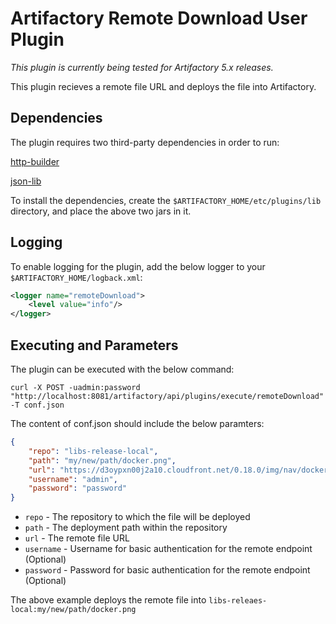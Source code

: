 Artifactory Remote Download User Plugin
=======================================

*This plugin is currently being tested for Artifactory 5.x releases.*

This plugin recieves a remote file URL and deploys the file into Artifactory.

Dependencies
------------

The plugin requires two third-party dependencies in order to run:

[http-builder](https://jcenter.bintray.com/org/codehaus/groovy/modules/http-builder/http-builder/0.7.2/http-builder-0.7.2.jar)

[json-lib](https://jcenter.bintray.com/net/sf/json-lib/json-lib/2.4/json-lib-2.4-jdk15.jar)

To install the dependencies, create the `$ARTIFACTORY_HOME/etc/plugins/lib`
directory, and place the above two jars in it.

Logging
-------

To enable logging for the plugin, add the below logger to your
`$ARTIFACTORY_HOME/logback.xml`:

```xml
<logger name="remoteDownload">
    <level value="info"/>
</logger>
```

Executing and Parameters
------------------------

The plugin can be executed with the below command:

`curl -X POST -uadmin:password "http://localhost:8081/artifactory/api/plugins/execute/remoteDownload" -T conf.json`

The content of conf.json should include the below paramters:

```JSON
{
    "repo": "libs-release-local",
    "path": "my/new/path/docker.png",
    "url": "https://d3oypxn00j2a10.cloudfront.net/0.18.0/img/nav/docker-logo-loggedout.png",
    "username": "admin",
    "password": "password"
}
```

- `repo` - The repository to which the file will be deployed
- `path` - The deployment path within the repository
- `url` - The remote file URL
- `username` - Username for basic authentication for the remote endpoint
  (Optional)
- `password` - Password for basic authentication for the remote endpoint
  (Optional)

The above example deploys the remote file into
`libs-releaes-local:my/new/path/docker.png`
